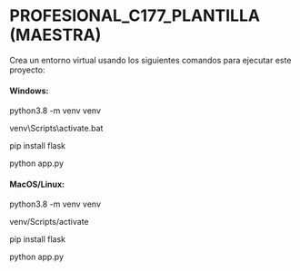 # PROFESIONAL_C177_PLANTILLA (MAESTRA)
Crea un entorno virtual usando los siguientes comandos para ejecutar este proyecto:
#### Windows:
python3.8 -m venv venv

venv\Scripts\activate.bat

pip install flask

python app.py

#### MacOS/Linux:

python3.8 -m venv venv

venv/Scripts/activate

pip install flask

python app.py
